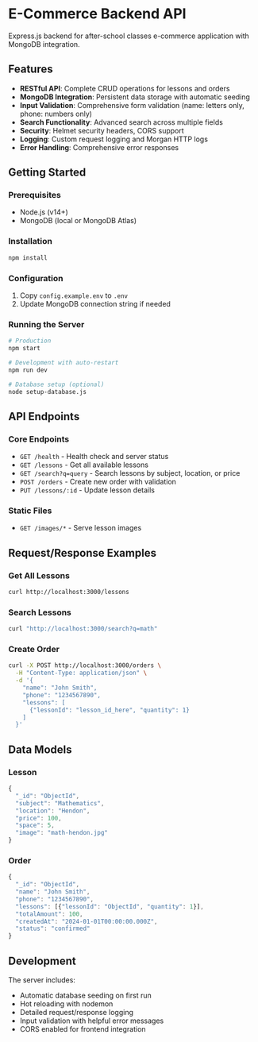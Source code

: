 # E-Commerce Backend API

Express.js backend for after-school classes e-commerce application with MongoDB integration.

## Features

- **RESTful API**: Complete CRUD operations for lessons and orders
- **MongoDB Integration**: Persistent data storage with automatic seeding
- **Input Validation**: Comprehensive form validation (name: letters only, phone: numbers only)
- **Search Functionality**: Advanced search across multiple fields
- **Security**: Helmet security headers, CORS support
- **Logging**: Custom request logging and Morgan HTTP logs
- **Error Handling**: Comprehensive error responses

## Getting Started

### Prerequisites
- Node.js (v14+)
- MongoDB (local or MongoDB Atlas)

### Installation

```bash
npm install
```

### Configuration

1. Copy `config.example.env` to `.env`
2. Update MongoDB connection string if needed

### Running the Server

```bash
# Production
npm start

# Development with auto-restart
npm run dev

# Database setup (optional)
node setup-database.js
```

## API Endpoints

### Core Endpoints
- `GET /health` - Health check and server status
- `GET /lessons` - Get all available lessons
- `GET /search?q=query` - Search lessons by subject, location, or price
- `POST /orders` - Create new order with validation
- `PUT /lessons/:id` - Update lesson details

### Static Files
- `GET /images/*` - Serve lesson images

## Request/Response Examples

### Get All Lessons
```bash
curl http://localhost:3000/lessons
```

### Search Lessons
```bash
curl "http://localhost:3000/search?q=math"
```

### Create Order
```bash
curl -X POST http://localhost:3000/orders \
  -H "Content-Type: application/json" \
  -d '{
    "name": "John Smith",
    "phone": "1234567890",
    "lessons": [
      {"lessonId": "lesson_id_here", "quantity": 1}
    ]
  }'
```

## Data Models

### Lesson
```javascript
{
  "_id": "ObjectId",
  "subject": "Mathematics",
  "location": "Hendon", 
  "price": 100,
  "space": 5,
  "image": "math-hendon.jpg"
}
```

### Order
```javascript
{
  "_id": "ObjectId",
  "name": "John Smith",
  "phone": "1234567890", 
  "lessons": [{"lessonId": "ObjectId", "quantity": 1}],
  "totalAmount": 100,
  "createdAt": "2024-01-01T00:00:00.000Z",
  "status": "confirmed"
}
```

## Development

The server includes:
- Automatic database seeding on first run
- Hot reloading with nodemon
- Detailed request/response logging
- Input validation with helpful error messages
- CORS enabled for frontend integration